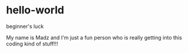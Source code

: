 # hello-world
beginner's luck

My name is Madz and I'm just a fun person who is really getting into this coding kind of stuff!!!
